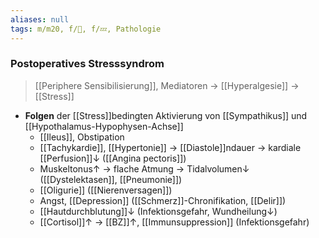 ```yaml
---
aliases: null
tags: m/m20, f/💭, f/💤, Pathologie
---
```

### Postoperatives Stresssyndrom
> [[Periphere Sensibilisierung]], Mediatoren → [[Hyperalgesie]] → [[Stress]]
- **Folgen** der [[Stress]]bedingten Aktivierung von [[Sympathikus]] und [[Hypothalamus-Hypophysen-Achse]]
	- [[Ileus]], Obstipation
	- [[Tachykardie]], [[Hypertonie]] → [[Diastole]]ndauer → kardiale [[Perfusion]]↓ ([[Angina pectoris]])
	- Muskeltonus↑ → flache Atmung → Tidalvolumen↓ ([[Dystelektasen]], [[Pneumonie]])
	- [[Oligurie]] ([[Nierenversagen]])
	- Angst, [[Depression]] ([[Schmerz]]-Chronifikation, [[Delir]])
	- [[Hautdurchblutung]]↓ (Infektionsgefahr, Wundheilung↓)
	- [[Cortisol]]↑ → [[BZ]]↑, [[Immunsuppression]] (Infektionsgefahr)